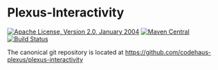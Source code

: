 Plexus-Interactivity
===============

[![Apache License, Version 2.0, January 2004](https://img.shields.io/github/license/codehaus-plexus/plexus-interactivity.svg?label=License)](http://www.apache.org/licenses/)
[![Maven Central](https://img.shields.io/maven-central/v/org.codehaus.plexus/plexus-interactivity.svg?label=Maven%20Central)](https://search.maven.org/artifact/org.codehaus.plexus/plexus-interactivity)
[![Build Status](https://travis-ci.org/codehaus-plexus/plexus-interactivity.svg?branch=master)](https://travis-ci.org/codehaus-plexus/plexus-interactivity)

The canonical git repository is located at https://github.com/codehaus-plexus/plexus-interactivity
